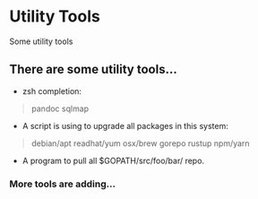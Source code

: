 # Utility Tools
Some utility tools

## There are some utility tools...
- zsh completion:
> pandoc
> sqlmap
- A script is using to upgrade all packages in this system:
> debian/apt
> readhat/yum
> osx/brew
> gorepo
> rustup
> npm/yarn
- A program to pull all $GOPATH/src/foo/bar/ repo.

### More tools are adding...
